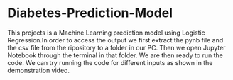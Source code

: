 # Diabetes-Prediction-Model
This projects is a Machine Learning prediction model using Logistic Regression.In order to access the output we first extract the pynb file and the csv file from the ripository to a folder in our PC. Then we open Jupyter Notebook through the terminal in that folder. We are then ready to run the code. We can try running the code for different inputs as shown in the demonstration video.    
